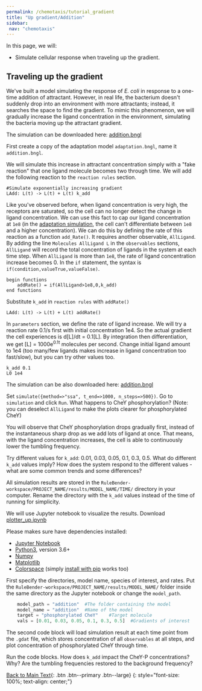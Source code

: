 ```yaml
---
permalink: /chemotaxis/tutorial_gradient
title: "Up gradient/Addition"
sidebar: 
 nav: "chemotaxis"
---
```


In this page, we will:
 - Simulate cellular response when traveling up the gradient.

## Traveling up the gradient

We've built a model simulating the response of *E. coli* in response to a one-time addition of attractant. However, in real life, the bacterium doesn't suddenly drop into an environment with more attractants; instead, it searches the space to find the gradient. To mimic this phenomenon, we will gradually increase the ligand concentration in the environment, simulating the bacteria moving up the attractant gradient.

The simulation can be downloaded here: <a href="https://purpleavatar.github.io/multiscale_biological_modeling/downloads/downloadable/addition.bngl" download="addition.bngl">addition.bngl</a>

First create a copy of the adaptation model `adaptation.bngl`, name it `addition.bngl`.

We will simulate this increase in attractant concentration simply with a "fake reaction" that one ligand molecule becomes two through time. We will add the following reaction to the `reaction rules` section.

	#Simulate exponentially increasing gradient
	LAdd: L(t) -> L(t) + L(t) k_add

Like you've observed before, when ligand concentration is very high, the receptors are saturated, so the cell can no longer detect the change in ligand concentration. We can use this fact to cap our ligand concentration at `1e8` (in the [adaptation simulation](tutorial_adap), the cell can't differentiate between `1e8` and a higher concentration). We can do this by defining the rate of this reaction as a function `add_Rate()`. It requires another observable, `AllLigand`. By adding the line `Molecules AllLigand L` in the `observables` sections, `AllLigand` will record the total concentration of ligands in the system at each time step. When `AllLigand` is more than `1e8`, the rate of ligand concentration increase becomes 0. In the `if` statement, the syntax is `if(condition,valueTrue,valueFalse)`.

	begin functions
		addRate() = if(AllLigand>1e8,0,k_add)
	end functions

Substitute `k_add` in `reaction rules` with `addRate()`

	LAdd: L(t) -> L(t) + L(t) addRate()

In `parameters` section, we define the rate of ligand increase. We will try a reaction rate 0.1/s first with initial concentration 1e4. So the actual gradient the cell experiences is d[L]/dt = 0.1[L]. By integration then differentiation, we get [L] = 1000e<sup>0.1t</sup> molecules per second. Change initial ligand amount to 1e4 (too many/few ligands makes increase in ligand concentration too fast/slow), but you can try other values too.

	k_add 0.1
	L0 1e4

The simulation can be also downloaded here: <a href="https://purpleavatar.github.io/multiscale_biological_modeling/downloads/downloadable/addition.bngl" download="addition.bngl">addition.bngl</a>

Set `simulate({method=>"ssa", t_end=>1000, n_steps=>500})`. Go to `simulation` and click `Run`. What happens to CheY phosphorylation? (Note: you can deselect `AllLigand` to make the plots clearer for phosphorylated CheY)

You will observe that CheY phosphorylation drops gradually first, instead of the instantaneous sharp drop as we add lots of ligand at once. That means, with the ligand concentration increases, the cell is able to continuously lower the tumbling frequency. 

Try different values for `k_add`: 0.01, 0.03, 0.05, 0.1, 0.3, 0.5. What do different `k_add` values imply? How does the system respond to the different values - what are some common trends and some differences?

All simulation results are stored in the `RuleBender-workspace/PROJECT_NAME/results/MODEL_NAME/TIME/` directory in your computer. Rename the directory with the `k_add` values instead of the time of running for simplicity. 

We will use Jupyter notebook to visualize the results. Download 
<a href="https://purpleavatar.github.io/multiscale_biological_modeling/downloads/downloadable/plotter_up.ipynb" download="plotter_up.ipynb">plotter_up.ipynb</a>

Please makes sure have dependencies installed:
 - [Jupyter Notebook](https://jupyter.org/index.html)
 - [Python3](https://www.python.org/downloads/), version 3.6+
 - [Numpy](https://numpy.org/install/)
 - [Matplotlib](https://matplotlib.org/users/installing.html)
 - [Colorspace](https://python-colorspace.readthedocs.io/en/latest/installation.html) (simply [install with pip](https://pypi.org/project/colorspace/) works too)

First specify the directories, model name, species of interest, and rates. Put the `RuleBender-workspace/PROJECT_NAME/results/MODEL_NAME/` folder inside the same directory as the Jupyter notebook or change the `model_path`.

~~~ python
	model_path = "addition"  #The folder containing the model
	model_name = "addition"  #Name of the model
	target = "phosphorylated CheY"    #Target molecule
	vals = [0.01, 0.03, 0.05, 0.1, 0.3, 0.5]  #Gradients of interest
~~~

The second code block will load simulation result at each time point from the `.gdat` file, which stores concentration of all `observables` at all steps, and plot concentration of phosphorylated CheY through time.

Run the code blocks. How does `k_add` impact the CheY-P concentrations? Why? Are the tumbling frequencies restored to the background frequency?


[Back to Main Text](home_gradient){: .btn .btn--primary .btn--large}
{: style="font-size: 100%; text-align: center;"}




